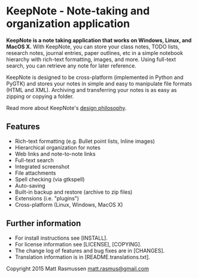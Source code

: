 # KeepNote - Note-taking and organization application

**KeepNote is a note taking application that works on Windows, Linux, and MacOS X.** With KeepNote, you can store your class notes, TODO lists, research notes, journal entries, paper outlines, etc in a simple notebook hierarchy with rich-text formatting, images, and more. Using full-text search, you can retrieve any note for later reference.

KeepNote is designed to be cross-platform (implemented in Python and PyGTK) and stores your notes in simple and easy to manipulate file formats (HTML and XML). Archiving and transferring your notes is as easy as zipping or copying a folder.

Read more about KeepNote's [design philosophy](http://keepnote.org/manual/#philosophy).

## Features

- Rich-text formatting (e.g. Bullet point lists, Inline images)
- Hierarchical organization for notes
- Web links and note-to-note links
- Full-text search
- Integrated screenshot
- File attachments
- Spell checking (via gtkspell)
- Auto-saving
- Built-in backup and restore (archive to zip files)
- Extensions (i.e. "plugins")
- Cross-platform (Linux, Windows, MacOS X)

## Further information

- For install instructions see [INSTALL].
- For license information see [LICENSE], [COPYING].
- The change log of features and bug fixes are in [CHANGES].
- Translation information is in [README.translations.txt].


Copyright 2015 Matt Rasmussen 
matt.rasmus@gmail.com
